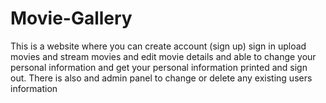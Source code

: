 # Movie-Gallery
This is a website where you can create account (sign up) sign in upload movies and stream movies and edit movie details and able to change your personal information and get your personal information printed and sign out. There is also and admin panel to change or delete any existing users information
